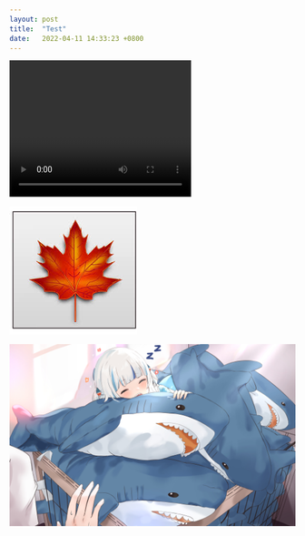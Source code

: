 ```yaml
---
layout: post
title:  "Test"
date:   2022-04-11 14:33:23 +0800
---
```


<video width="320" height="240" controls>
  <source src="/assets/vid01.mp4" type="video/mp4">
Your browser does not support the video tag.
</video>

![logo](/assets/images.jfif)

![logo](/assets/1.jpg)